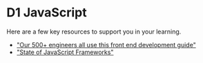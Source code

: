 # D1 JavaScript

Here are a few key resources to support you in your learning. 
- ["Our 500+ engineers all use this front end development guide"](https://medium.freecodecamp.com/grabs-front-end-guide-for-large-teams-484d4033cc41)
- ["State of JavaScript Frameworks"](https://www.npmjs.com/npm/state-of-javascript-frameworks-2017-part-1)
